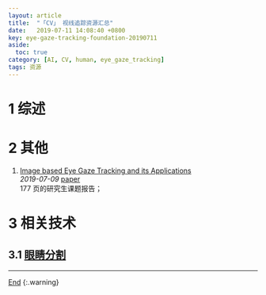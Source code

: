 ```yaml
---
layout: article
title:  "「CV」 视线追踪资源汇总"
date:   2019-07-11 14:08:40 +0800
key: eye-gaze-tracking-foundation-20190711
aside:
  toc: true
category: [AI, CV, human, eye_gaze_tracking]
tags: 资源
---
```

<span id='head'></span>  

<!--more-->


# 1 综述

# 2 其他
1. [Image based Eye Gaze Tracking and its Applications](http://cn.arxiv.org/abs/1907.04325)   
*2019-07-09* [paper](https://arxiv.org/abs/1907.04325)   
177 页的研究生课题报告；    

# 3 相关技术
## 3.1 [眼睛分割](/ai/cv/human/human_segmentation/2019/05/14/foundation.html#4-眼睛分割)


-------------------  
[End](#head)
{:.warning}  
